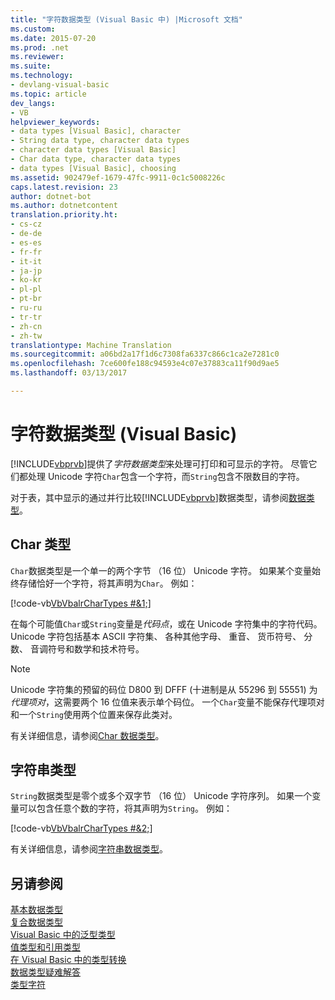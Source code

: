 ```yaml
---
title: "字符数据类型 (Visual Basic 中) |Microsoft 文档"
ms.custom: 
ms.date: 2015-07-20
ms.prod: .net
ms.reviewer: 
ms.suite: 
ms.technology:
- devlang-visual-basic
ms.topic: article
dev_langs:
- VB
helpviewer_keywords:
- data types [Visual Basic], character
- String data type, character data types
- character data types [Visual Basic]
- Char data type, character data types
- data types [Visual Basic], choosing
ms.assetid: 902479ef-1679-47fc-9911-0c1c5008226c
caps.latest.revision: 23
author: dotnet-bot
ms.author: dotnetcontent
translation.priority.ht:
- cs-cz
- de-de
- es-es
- fr-fr
- it-it
- ja-jp
- ko-kr
- pl-pl
- pt-br
- ru-ru
- tr-tr
- zh-cn
- zh-tw
translationtype: Machine Translation
ms.sourcegitcommit: a06bd2a17f1d6c7308fa6337c866c1ca2e7281c0
ms.openlocfilehash: 7ce600fe188c94593e4c07e37883ca11f90d9ae5
ms.lasthandoff: 03/13/2017

---
```

# <a name="character-data-types-visual-basic"></a>字符数据类型 (Visual Basic)
[!INCLUDE[vbprvb](../../../../csharp/programming-guide/concepts/linq/includes/vbprvb_md.md)]提供了*字符数据类型*来处理可打印和可显示的字符。 尽管它们都处理 Unicode 字符`Char`包含一个字符，而`String`包含不限数目的字符。  
  
 对于表，其中显示的通过并行比较[!INCLUDE[vbprvb](../../../../csharp/programming-guide/concepts/linq/includes/vbprvb_md.md)]数据类型，请参阅[数据类型](../../../../visual-basic/language-reference/data-types/data-type-summary.md)。  
  
## <a name="char-type"></a>Char 类型  
 `Char`数据类型是一个单一的两个字节 （16 位） Unicode 字符。 如果某个变量始终存储恰好一个字符，将其声明为`Char`。 例如：  
  
 [!code-vb[VbVbalrCharTypes #&1;](../../../../visual-basic/programming-guide/language-features/data-types/codesnippet/VisualBasic/character-data-types_1.vb)]  
  
 在每个可能值`Char`或`String`变量是*代码点*，或在 Unicode 字符集中的字符代码。 Unicode 字符包括基本 ASCII 字符集、 各种其他字母、 重音、 货币符号、 分数、 音调符号和数学和技术符号。  
  
> [!NOTE]
>  Unicode 字符集的预留的码位 D800 到 DFFF (十进制是从 55296 到 55551) 为*代理项对*，这需要两个 16 位值来表示单个码位。 一个`Char`变量不能保存代理项对和一个`String`使用两个位置来保存此类对。  
  
 有关详细信息，请参阅[Char 数据类型](../../../../visual-basic/language-reference/data-types/char-data-type.md)。  
  
## <a name="string-type"></a>字符串类型  
 `String`数据类型是零个或多个双字节 （16 位） Unicode 字符序列。 如果一个变量可以包含任意个数的字符，将其声明为`String`。 例如：  
  
 [!code-vb[VbVbalrCharTypes #&2;](../../../../visual-basic/programming-guide/language-features/data-types/codesnippet/VisualBasic/character-data-types_2.vb)]  
  
 有关详细信息，请参阅[字符串数据类型](../../../../visual-basic/language-reference/data-types/string-data-type.md)。  
  
## <a name="see-also"></a>另请参阅  
 [基本数据类型](../../../../visual-basic/programming-guide/language-features/data-types/elementary-data-types.md)   
 [复合数据类型](../../../../visual-basic/programming-guide/language-features/data-types/composite-data-types.md)   
 [Visual Basic 中的泛型类型](../../../../visual-basic/programming-guide/language-features/data-types/generic-types.md)   
 [值类型和引用类型](../../../../visual-basic/programming-guide/language-features/data-types/value-types-and-reference-types.md)   
 [在 Visual Basic 中的类型转换](../../../../visual-basic/programming-guide/language-features/data-types/type-conversions.md)   
 [数据类型疑难解答](../../../../visual-basic/programming-guide/language-features/data-types/troubleshooting-data-types.md)   
 [类型字符](../../../../visual-basic/programming-guide/language-features/data-types/type-characters.md)
